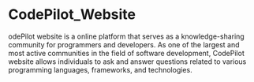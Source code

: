 # CodePilot_Website
odePilot website is a online platform that serves as a knowledge-sharing community for programmers and developers. As one of the largest and most active communities in the field of software development, CodePilot website allows individuals to ask and answer questions related to various programming languages, frameworks, and technologies.
